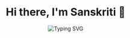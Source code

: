 <h1 align="center">Hi there, I'm Sanskriti 👋</h1>

<p align="center">
  <img src="https://readme-typing-svg.demolab.com?font=Fira+Code&weight=600&size=22&duration=4000&pause=1000&color=F718C2&center=true&vCenter=true&width=700&lines=💻+Full-Stack+Developer;🌱+Learning+Spring+Boot+and+DevOps;🔧+React+%7C+Node.js+%7C+HTML+%7C+CSS;🗂️+SQL+%7C+GitHub+%7C+Firebase+%7C+MongoDB;🌟+SSoC+Contributor+2025;🎯+E-Cell+Core+Member;💡+Event+Organiser;Dream+Big+Build+Smart+Stay+Kind" alt="Typing SVG" />
</p>








<!--
**Sanskriti10247/Sanskriti10247** is a ✨ _special_ ✨ repository because its `README.md` (this file) appears on your GitHub profile.

Here are some ideas to get you started:

- 🔭 I’m currently working on ...
- 🌱 I’m currently learning ...
- 👯 I’m looking to collaborate on ...
- 🤔 I’m looking for help with ...
- 💬 Ask me about ...
- 📫 How to reach me: ...
- 😄 Pronouns: ...
- ⚡ Fun fact: ...
-->
